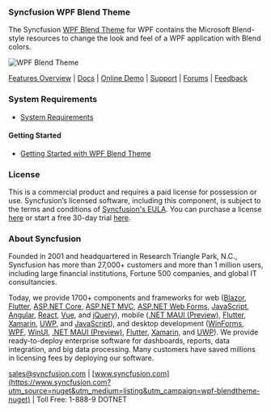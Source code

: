 ### Syncfusion WPF Blend Theme
The Syncfusion [WPF Blend Theme](https://www.syncfusion.com/wpf-controls/themestudio?utm_source=nuget&utm_medium=listing&utm_campaign=wpf-blendtheme-nuget) for WPF contains the Microsoft Blend-style resources to change the look and feel of a WPF application with Blend colors.

![WPF Blend Theme](https://cdn.syncfusion.com/nuget-readme/wpf/wpf-blend.png)

[Features Overview](https://www.syncfusion.com/wpf-controls/themestudio?utm_source=nuget&utm_medium=listing&utm_campaign=wpf-blendtheme-nuget) | [Docs](https://help.syncfusion.com/wpf/themes/skin-manager?utm_source=nuget&utm_medium=listing&utm_campaign=wpf-blendtheme-nuget) | [Online Demo](https://github.com/syncfusion/wpf-demos?utm_source=nuget&utm_medium=listing&utm_campaign=wpf-blendtheme-nuget) | [Support](https://www.syncfusion.com/support/directtrac/incidents/newincident?utm_source=nuget&utm_medium=listing&utm_campaign=wpf-blendtheme-nuget) | [Forums](https://www.syncfusion.com/forums/wpf?utm_source=nuget&utm_medium=listing&utm_campaign=wpf-blendtheme-nuget) | [Feedback](https://www.syncfusion.com/feedback/wpf?utm_source=nuget&utm_medium=listing&utm_campaign=wpf-blendtheme-nuget)

### System Requirements

* [System Requirements](https://help.syncfusion.com/wpf/installation/system-requirements?utm_source=nuget&utm_medium=listing&utm_campaign=wpf-blendtheme-nuget)

#### Getting Started

* [Getting Started with WPF Blend Theme](https://help.syncfusion.com/wpf/themes/skin-manager?utm_source=nuget&utm_medium=listing&utm_campaign=wpf-blendtheme-nuget)

### License

This is a commercial product and requires a paid license for possession or use. Syncfusion’s licensed software, including this component, is subject to the terms and conditions of [Syncfusion's EULA](https://www.syncfusion.com/eula/es/?utm_source=nuget&utm_medium=listing&utm_campaign=wpf-blendtheme-nuget). You can purchase a license [here](https://www.syncfusion.com/sales/products?utm_source=nuget&utm_medium=listing&utm_campaign=wpf-blendtheme-nuget) or start a free 30-day trial [here](https://www.syncfusion.com/account/manage-trials/start-trials?utm_source=nuget&utm_medium=listing&utm_campaign=wpf-blendtheme-nuget).

### About Syncfusion

Founded in 2001 and headquartered in Research Triangle Park, N.C., Syncfusion has more than 27,000+ customers and more than 1 million users, including large financial institutions, Fortune 500 companies, and global IT consultancies.
 
Today, we provide 1700+ components and frameworks for web ([Blazor](https://www.syncfusion.com/blazor-components?utm_source=nuget&utm_medium=listing&utm_campaign=wpf-blendtheme-nuget), [Flutter](https://www.syncfusion.com/flutter-widgets?utm_source=nuget&utm_medium=listing&utm_campaign=wpf-blendtheme-nuget), [ASP.NET Core](https://www.syncfusion.com/aspnet-core-ui-controls?utm_source=nuget&utm_medium=listing&utm_campaign=wpf-blendtheme-nuget), [ASP.NET MVC](https://www.syncfusion.com/aspnet-mvc-ui-controls?utm_source=nuget&utm_medium=listing&utm_campaign=wpf-blendtheme-nuget), [ASP.NET Web Forms](https://www.syncfusion.com/jquery/aspnet-webforms-ui-controls?utm_source=nuget&utm_medium=listing&utm_campaign=wpf-blendtheme-nuget), [JavaScript](https://www.syncfusion.com/javascript-ui-controls?utm_source=nuget&utm_medium=listing&utm_campaign=wpf-blendtheme-nuget), [Angular](https://www.syncfusion.com/angular-ui-components?utm_source=nuget&utm_medium=listing&utm_campaign=wpf-blendtheme-nuget), [React](https://www.syncfusion.com/react-ui-components?utm_source=nuget&utm_medium=listing&utm_campaign=wpf-blendtheme-nuget), [Vue](https://www.syncfusion.com/vue-ui-components?utm_source=nuget&utm_medium=listing&utm_campaign=wpf-blendtheme-nuget), and [jQuery](https://www.syncfusion.com/jquery-ui-widgets?utm_source=nuget&utm_medium=listing&utm_campaign=wpf-blendtheme-nuget)), mobile ([.NET MAUI (Preview)](https://www.syncfusion.com/maui-controls?utm_source=nuget&utm_medium=listing&utm_campaign=wpf-blendtheme-nuget), [Flutter](https://www.syncfusion.com/flutter-widgets?utm_source=nuget&utm_medium=listing&utm_campaign=wpf-blendtheme-nuget), [Xamarin](https://www.syncfusion.com/xamarin-ui-controls?utm_source=nuget&utm_medium=listing&utm_campaign=wpf-blendtheme-nuget), [UWP](https://www.syncfusion.com/uwp-ui-controls?utm_source=nuget&utm_medium=listing&utm_campaign=wpf-blendtheme-nuget), and [JavaScript](https://www.syncfusion.com/javascript-ui-controls?utm_source=nuget&utm_medium=listing&utm_campaign=wpf-blendtheme-nuget)), and desktop development ([WinForms](https://www.syncfusion.com/winforms-ui-controls?utm_source=nuget&utm_medium=listing&utm_campaign=wpf-blendtheme-nuget), [WPF](https://www.syncfusion.com/wpf-controls?utm_source=nuget&utm_medium=listing&utm_campaign=wpf-blendtheme-nuget), [WinUI](https://www.syncfusion.com/winui-controls?utm_source=nuget&utm_medium=listing&utm_campaign=wpf-blendtheme-nuget), [.NET MAUI (Preview)](https://www.syncfusion.com/maui-controls?utm_source=nuget&utm_medium=listing&utm_campaign=wpf-blendtheme-nuget), [Flutter](https://www.syncfusion.com/flutter-widgets?utm_source=nuget&utm_medium=listing&utm_campaign=wpf-blendtheme-nuget), [Xamarin](https://www.syncfusion.com/xamarin-ui-controls?utm_source=nuget&utm_medium=listing&utm_campaign=wpf-blendtheme-nuget), and [UWP](https://www.syncfusion.com/uwp-ui-controls?utm_source=nuget&utm_medium=listing&utm_campaign=wpf-blendtheme-nuget)). We provide ready-to-deploy enterprise software for dashboards, reports, data integration, and big data processing. Many customers have saved millions in licensing fees by deploying our software.

[sales@syncfusion.com](mailto:sales@syncfusion.com?Subject=Syncfusion%20WPF%20Blend%20Theme%20-%20NuGet) | [www.syncfusion.com](https://www.syncfusion.com?utm_source=nuget&utm_medium=listing&utm_campaign=wpf-blendtheme-nuget) | Toll Free: 1-888-9 DOTNET


